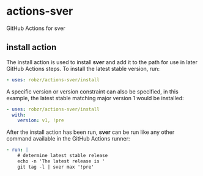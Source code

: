 # actions-sver
GitHub Actions for sver

## install action
The install action is used to install **sver** and add it to the path for use in later GitHub Actions steps. To install the latest stable version, run:
```yaml
- uses: robzr/actions-sver/install
```
A specific version or version constraint can also be specified, in this example, the latest stable matching major version 1 would be installed:
```yaml
- uses: robzr/actions-sver/install
  with:
    version: v1, !pre
```
After the install action has been run, **sver** can be run like any other command available in the GitHub Actions runner:
```yaml
- run: |
    # determine latest stable release
    echo -n 'The latest release is '
    git tag -l | sver max '!pre'
    
```
